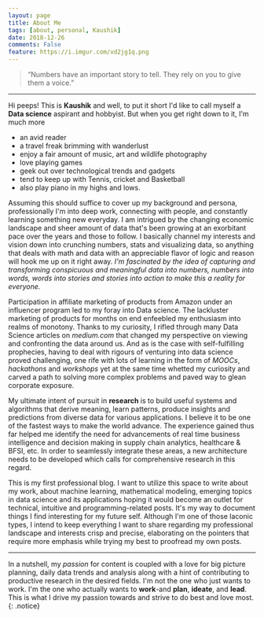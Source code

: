 ```yaml
---
layout: page
title: About Me
tags: [about, personal, Kaushik]
date: 2018-12-26
comments: False
feature: https://i.imgur.com/xd2jg1q.png
---
```

>“Numbers have an important story to tell. They rely on you to give them a voice.”

---

Hi peeps!
This is **Kaushik** and well, to put it short I'd like to call myself a **Data science** aspirant and hobbyist. But when you get right down to it, I'm much more
- an avid reader
- a travel freak brimming with wanderlust
- enjoy a fair amount of music, art and wildlife photography
- love playing games
- geek out over technological trends and gadgets
- tend to keep up with Tennis, cricket and Basketball
- also play piano in my highs and lows.

Assuming this should suffice to cover up my background and persona, professionally I'm into deep work, connecting with people, and constantly learning something new everyday.
I am intrigued by the changing economic landscape and sheer amount of data that's been growing at an exorbitant pace over the years and those to follow.
I basically channel my interests and vision down into crunching numbers, stats and visualizing data, so anything that deals with math and data with an appreciable flavor of logic and reason will hook me up on it right away. *I'm fascinated by the idea of capturing and transforming conspicuous and meaningful data into numbers, numbers into words, words into stories and stories into action to make this a reality for everyone.*

Participation in affiliate marketing of products from Amazon under an influencer program led to my foray into Data science. The lackluster marketing of products for months on end enfeebled my enthusiasm into realms of monotony. Thanks to my curiosity, I rifled through many Data Science articles on *medium.com* that changed my perspective on viewing and confronting the data around us. And as is the case with self-fulfilling prophecies, having to deal with rigours of venturing into data science proved challenging, one rife with lots of learning in the form of *MOOCs*, *hackathons* and *workshops* yet at the same time whetted my curiosity and carved a path to solving more complex problems and paved way to glean corporate exposure.

My ultimate intent of pursuit in **research** is to build useful systems and algorithms that derive meaning, learn patterns, produce insights and predictions from diverse data for various applications. I believe it to be one of the fastest ways to make the world advance. The experience gained thus far helped me identify the need for advancements of real time business intelligence and decision making in supply chain analytics, healthcare & BFSI, etc. In order to seamlessly integrate these areas, a new architecture needs to be developed which calls for comprehensive research in this regard.

This is my first professional blog. I want to utilize this space to write about my work, about machine learning, mathematical modeling, emerging topics in data science and its applications hoping it would become an outlet for technical, intuitive and programming-related posts. It's my way to document things I find interesting for my future self.
Although I'm one of those laconic types, I intend to keep everything I want to share regarding my professional landscape and interests crisp and precise, elaborating on the pointers that require more emphasis while trying my best to proofread my own posts.

---

In a nutshell, my *passion* for content is coupled with a love for big picture planning, daily data trends and analysis along with a hint of contributing to productive research in the desired fields. I'm not the one who just wants to work. I'm the one who actually wants to **work**-and **plan**, **ideate**, and **lead**. This is what I drive my passion towards and strive to do best and love most.
{: .notice}
